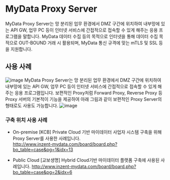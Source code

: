 # MyData Proxy Server
MyData Proxy Server는 망 분리된 업무 환경에서 DMZ 구간에 위치하여 내부망에 있는 API GW, 업무 PC 등이 인터넷 서비스에 간접적으로 접속할 수 있게 해주는 응용 프로그램을 말합니다. MyData 데이터 수집 등의 목적으로 인터넷을 통해 데이터 수집 목적으로 OUT-BOUND 거래 시 활용되며, MyData 통신 규격에 맞는 mTLS 및 SSL 등을 지원합니다.

## 사용 사례
![image](https://user-images.githubusercontent.com/110973169/185040569-fa453fbd-05b1-4452-81df-4e3409930948.png)
MyData Proxy Server는 망 분리된 업무 환경에서 DMZ 구간에 위치하여 내부망에 있는 API GW, 업무 PC 등이 인터넷 서비스에 간접적으로 접속할 수 있게 해주는 응용 프로그램입니다. 보편적인 Proxy처럼 Forward Proxy, Reverse Proxy 등 Proxy 서버의 기본적이 기능을 제공하여 아래 그림과 같이 보편적인 Proxy Server의 형태로도 사용도 가능합니다.
![image](https://user-images.githubusercontent.com/110973169/185040600-27ed5c46-4e93-459f-aa75-1c829f8a6798.png)
### 구축 위치	사용 사례
* On-premise	[KCB] Private Cloud 기반 마이데이터 사업자 시스템 구축을 위해 Proxy Server를 사용한 사례입니다.  
http://www.inzent-mydata.com/board/board.php?bo_table=case&pg=1&idx=13

* Public Cloud	[교보생명] Hybrid Cloud기반 마이데이터 플랫폼 구축에 사용된 사례입니다.
http://www.inzent-mydata.com/board/board.php?bo_table=case&pg=2&idx=6

